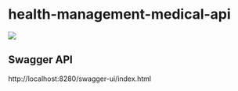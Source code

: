 # health-management-medical-api
![](https://github.com/theander/health-management-labs-api/actions/workflows/master.yml/badge.svg)

## Swagger API

http://localhost:8280/swagger-ui/index.html

